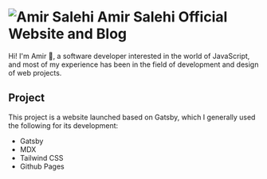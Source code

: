 # ![Amir Salehi](https://amirsalehi.ir/favicon-32x32.png) Amir Salehi Official Website and Blog

Hi! I'm Amir 👋, a software developer interested in the world of JavaScript, and most of my experience has been in the field of development and design of web projects.

## Project
This project is a website launched based on Gatsby, which I generally used the following for its development:
- Gatsby
- MDX
- Tailwind CSS
- Github Pages
